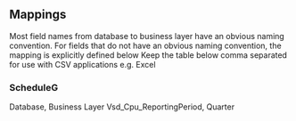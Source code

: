 ## Mappings

Most field names from database to business layer have an obvious naming convention. For fields that do not have an obvious naming convention, the mapping is explicitly defined below
Keep the table below comma separated for use with CSV applications e.g. Excel

### ScheduleG

Database,					Business Layer
Vsd_Cpu_ReportingPeriod,	Quarter